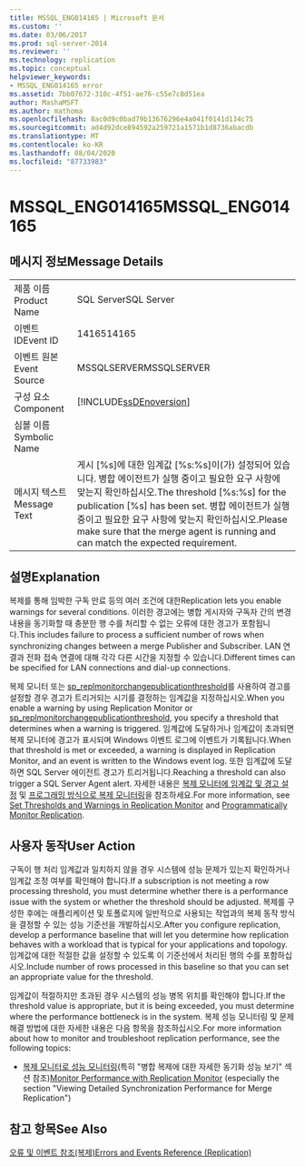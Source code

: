```yaml
---
title: MSSQL_ENG014165 | Microsoft 문서
ms.custom: ''
ms.date: 03/06/2017
ms.prod: sql-server-2014
ms.reviewer: ''
ms.technology: replication
ms.topic: conceptual
helpviewer_keywords:
- MSSQL_ENG014165 error
ms.assetid: 7bb07672-310c-4f51-ae76-c55e7c8d51ea
author: MashaMSFT
ms.author: mathoma
ms.openlocfilehash: 8ac0d9c0bad79b13676296e4a041f0141d134c75
ms.sourcegitcommit: ad4d92dce894592a259721a1571b1d8736abacdb
ms.translationtype: MT
ms.contentlocale: ko-KR
ms.lasthandoff: 08/04/2020
ms.locfileid: "87733983"
---
```

# <a name="mssql_eng014165"></a><span data-ttu-id="1ed63-102">MSSQL_ENG014165</span><span class="sxs-lookup"><span data-stu-id="1ed63-102">MSSQL_ENG014165</span></span>
    
## <a name="message-details"></a><span data-ttu-id="1ed63-103">메시지 정보</span><span class="sxs-lookup"><span data-stu-id="1ed63-103">Message Details</span></span>  
  
|||  
|-|-|  
|<span data-ttu-id="1ed63-104">제품 이름</span><span class="sxs-lookup"><span data-stu-id="1ed63-104">Product Name</span></span>|<span data-ttu-id="1ed63-105">SQL Server</span><span class="sxs-lookup"><span data-stu-id="1ed63-105">SQL Server</span></span>|  
|<span data-ttu-id="1ed63-106">이벤트 ID</span><span class="sxs-lookup"><span data-stu-id="1ed63-106">Event ID</span></span>|<span data-ttu-id="1ed63-107">14165</span><span class="sxs-lookup"><span data-stu-id="1ed63-107">14165</span></span>|  
|<span data-ttu-id="1ed63-108">이벤트 원본</span><span class="sxs-lookup"><span data-stu-id="1ed63-108">Event Source</span></span>|<span data-ttu-id="1ed63-109">MSSQLSERVER</span><span class="sxs-lookup"><span data-stu-id="1ed63-109">MSSQLSERVER</span></span>|  
|<span data-ttu-id="1ed63-110">구성 요소</span><span class="sxs-lookup"><span data-stu-id="1ed63-110">Component</span></span>|[!INCLUDE[ssDEnoversion](../../includes/ssdenoversion-md.md)]|  
|<span data-ttu-id="1ed63-111">심볼 이름</span><span class="sxs-lookup"><span data-stu-id="1ed63-111">Symbolic Name</span></span>||  
|<span data-ttu-id="1ed63-112">메시지 텍스트</span><span class="sxs-lookup"><span data-stu-id="1ed63-112">Message Text</span></span>|<span data-ttu-id="1ed63-113">게시 [%s]에 대한 임계값 [%s:%s]이(가) 설정되어 있습니다. 병합 에이전트가 실행 중이고 필요한 요구 사항에 맞는지 확인하십시오.</span><span class="sxs-lookup"><span data-stu-id="1ed63-113">The threshold [%s:%s] for the publication [%s] has been set.</span></span> <span data-ttu-id="1ed63-114">병합 에이전트가 실행 중이고 필요한 요구 사항에 맞는지 확인하십시오.</span><span class="sxs-lookup"><span data-stu-id="1ed63-114">Please make sure that the merge agent is running and can match the expected requirement.</span></span>|  
  
## <a name="explanation"></a><span data-ttu-id="1ed63-115">설명</span><span class="sxs-lookup"><span data-stu-id="1ed63-115">Explanation</span></span>  
 <span data-ttu-id="1ed63-116">복제를 통해 임박한 구독 만료 등의 여러 조건에 대한</span><span class="sxs-lookup"><span data-stu-id="1ed63-116">Replication lets you enable warnings for several conditions.</span></span> <span data-ttu-id="1ed63-117">이러한 경고에는 병합 게시자와 구독자 간의 변경 내용을 동기화할 때 충분한 행 수를 처리할 수 없는 오류에 대한 경고가 포함됩니다.</span><span class="sxs-lookup"><span data-stu-id="1ed63-117">This includes failure to process a sufficient number of rows when synchronizing changes between a merge Publisher and Subscriber.</span></span> <span data-ttu-id="1ed63-118">LAN 연결과 전화 접속 연결에 대해 각각 다른 시간을 지정할 수 있습니다.</span><span class="sxs-lookup"><span data-stu-id="1ed63-118">Different times can be specified for LAN connections and dial-up connections.</span></span>  
  
 <span data-ttu-id="1ed63-119">복제 모니터 또는 [sp_replmonitorchangepublicationthreshold](/sql/relational-databases/system-stored-procedures/sp-replmonitorchangepublicationthreshold-transact-sql)를 사용하여 경고를 설정할 경우 경고가 트리거되는 시기를 결정하는 임계값을 지정하십시오.</span><span class="sxs-lookup"><span data-stu-id="1ed63-119">When you enable a warning by using Replication Monitor or [sp_replmonitorchangepublicationthreshold](/sql/relational-databases/system-stored-procedures/sp-replmonitorchangepublicationthreshold-transact-sql), you specify a threshold that determines when a warning is triggered.</span></span> <span data-ttu-id="1ed63-120">임계값에 도달하거나 임계값이 초과되면 복제 모니터에 경고가 표시되며 Windows 이벤트 로그에 이벤트가 기록됩니다.</span><span class="sxs-lookup"><span data-stu-id="1ed63-120">When that threshold is met or exceeded, a warning is displayed in Replication Monitor, and an event is written to the Windows event log.</span></span> <span data-ttu-id="1ed63-121">또한 임계값에 도달하면 SQL Server 에이전트 경고가 트리거됩니다.</span><span class="sxs-lookup"><span data-stu-id="1ed63-121">Reaching a threshold can also trigger a SQL Server Agent alert.</span></span> <span data-ttu-id="1ed63-122">자세한 내용은 [복제 모니터에 임계값 및 경고 설정](monitor/set-thresholds-and-warnings-in-replication-monitor.md) 및 [프로그래밍 방식으로 복제 모니터링](monitoring-replication.md)을 참조하세요.</span><span class="sxs-lookup"><span data-stu-id="1ed63-122">For more information, see [Set Thresholds and Warnings in Replication Monitor](monitor/set-thresholds-and-warnings-in-replication-monitor.md) and [Programmatically Monitor Replication](monitoring-replication.md).</span></span>  
  
## <a name="user-action"></a><span data-ttu-id="1ed63-123">사용자 동작</span><span class="sxs-lookup"><span data-stu-id="1ed63-123">User Action</span></span>  
 <span data-ttu-id="1ed63-124">구독이 행 처리 임계값과 일치하지 않을 경우 시스템에 성능 문제가 있는지 확인하거나 임계값 조정 여부를 확인해야 합니다.</span><span class="sxs-lookup"><span data-stu-id="1ed63-124">If a subscription is not meeting a row processing threshold, you must determine whether there is a performance issue with the system or whether the threshold should be adjusted.</span></span> <span data-ttu-id="1ed63-125">복제를 구성한 후에는 애플리케이션 및 토폴로지에 일반적으로 사용되는 작업과의 복제 동작 방식을 결정할 수 있는 성능 기준선을 개발하십시오.</span><span class="sxs-lookup"><span data-stu-id="1ed63-125">After you configure replication, develop a performance baseline that will let you determine how replication behaves with a workload that is typical for your applications and topology.</span></span> <span data-ttu-id="1ed63-126">임계값에 대한 적절한 값을 설정할 수 있도록 이 기준선에서 처리된 행의 수를 포함하십시오.</span><span class="sxs-lookup"><span data-stu-id="1ed63-126">Include number of rows processed in this baseline so that you can set an appropriate value for the threshold.</span></span>  
  
 <span data-ttu-id="1ed63-127">임계값이 적절하지만 초과된 경우 시스템의 성능 병목 위치를 확인해야 합니다.</span><span class="sxs-lookup"><span data-stu-id="1ed63-127">If the threshold value is appropriate, but it is being exceeded, you must determine where the performance bottleneck is in the system.</span></span> <span data-ttu-id="1ed63-128">복제 성능 모니터링 및 문제 해결 방법에 대한 자세한 내용은 다음 항목을 참조하십시오.</span><span class="sxs-lookup"><span data-stu-id="1ed63-128">For more information about how to monitor and troubleshoot replication performance, see the following topics:</span></span>  
  
-   <span data-ttu-id="1ed63-129">[복제 모니터로 성능 모니터링](monitor/monitor-performance-with-replication-monitor.md)(특히 "병합 복제에 대한 자세한 동기화 성능 보기" 섹션 참조)</span><span class="sxs-lookup"><span data-stu-id="1ed63-129">[Monitor Performance with Replication Monitor](monitor/monitor-performance-with-replication-monitor.md) (especially the section "Viewing Detailed Synchronization Performance for Merge Replication")</span></span>  
  
## <a name="see-also"></a><span data-ttu-id="1ed63-130">참고 항목</span><span class="sxs-lookup"><span data-stu-id="1ed63-130">See Also</span></span>  
 [<span data-ttu-id="1ed63-131">오류 및 이벤트 참조&#40;복제&#41;</span><span class="sxs-lookup"><span data-stu-id="1ed63-131">Errors and Events Reference &#40;Replication&#41;</span></span>](errors-and-events-reference-replication.md)  
  
  
